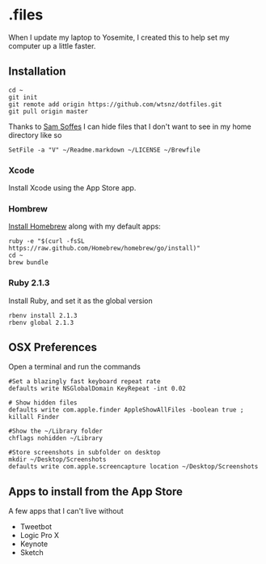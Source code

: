 # .files

When I update my laptop to Yosemite, I created this to help set my computer up a little faster.

## Installation

    cd ~
    git init
    git remote add origin https://github.com/wtsnz/dotfiles.git
    git pull origin master

Thanks to [Sam Soffes](https://github.com/soffes/dotfiles/blob/master/Readme.markdown) I can hide files that I don't want to see in my home directory like so

    SetFile -a "V" ~/Readme.markdown ~/LICENSE ~/Brewfile

### Xcode

Install Xcode using the App Store app.

### Hombrew

[Install Homebrew](http://brew.sh) along with my default apps:

    ruby -e "$(curl -fsSL https://raw.github.com/Homebrew/homebrew/go/install)"
    cd ~
    brew bundle

### Ruby 2.1.3

Install Ruby, and set it as the global version

    rbenv install 2.1.3
    rbenv global 2.1.3

## OSX Preferences

Open a terminal and run the commands

    #Set a blazingly fast keyboard repeat rate
    defaults write NSGlobalDomain KeyRepeat -int 0.02

    # Show hidden files
    defaults write com.apple.finder AppleShowAllFiles -boolean true ; killall Finder

    #Show the ~/Library folder
    chflags nohidden ~/Library

    #Store screenshots in subfolder on desktop
    mkdir ~/Desktop/Screenshots
    defaults write com.apple.screencapture location ~/Desktop/Screenshots

## Apps to install from the App Store
A few apps that I can't live without

- Tweetbot
- Logic Pro X
- Keynote
- Sketch
